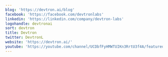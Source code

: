 ```yaml
---
blog: 'https://devtron.ai/blog'
facebook: 'https://facebook.com/devtronlabs'
linkedin: 'https://linkedin.com/company/devtron-labs'
logohandle: devtronai
sort: devtron
title: Devtron
twitter: DevtronL
website: 'https://devtron.ai/'
youtube: 'https://youtube.com/channel/UCDbfFyHMWTUIKn3RrtU3f4A/featured'
---
```

